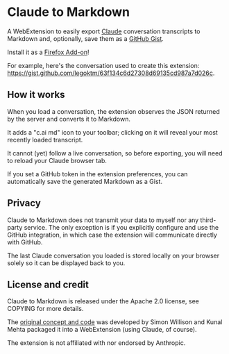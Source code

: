 # Claude to Markdown

A WebExtension to easily export [Claude](https://claude.ai/) conversation transcripts to Markdown and, optionally, save them as a [GitHub Gist](https://gist.github.com/).

Install it as a [Firefox Add-on](https://addons.mozilla.org/en-US/firefox/addon/claude-to-markdown/)!

For example, here's the conversation used to create this extension: <https://gist.github.com/legoktm/63f134c6d27308d69135cd987a7d026c>.

## How it works

When you load a conversation, the extension observes the JSON returned by the server and converts it to Markdown.

It adds a "c.ai md" icon to your toolbar; clicking on it will reveal your most recently loaded transcript.

It cannot (yet) follow a live conversation, so before exporting, you will need to reload your Claude browser tab.

If you set a GitHub token in the extension preferences, you can automatically save the generated
Markdown as a Gist.

## Privacy

Claude to Markdown does not transmit your data to myself nor any third-party service. The only exception is if you explicitly configure and use the GitHub integration, in which case the extension will communicate directly with GitHub.

The last Claude conversation you loaded is stored locally on your browser solely so it can be displayed back to you.

## License and credit

Claude to Markdown is released under the Apache 2.0 license, see COPYING for more details.

The [original concept and code](https://observablehq.com/@simonw/convert-claude-json-to-markdown) was developed by Simon Willison and Kunal Mehta packaged it into a WebExtension (using Claude, of course).

The extension is not affiliated with nor endorsed by Anthropic.
